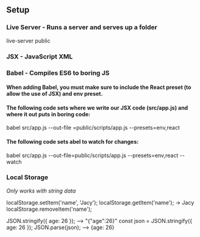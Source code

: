 ## Setup

### Live Server - Runs a server and serves up a folder

live-server public

### JSX - JavaScript XML

### Babel - Compiles ES6 to boring JS

#### When adding Babel, you must make sure to include the React preset (to allow the use of JSX) and env preset.

#### The following code sets where we write our JSX code (src/app.js) and where it out puts in boring code:

babel src/app.js --out-file =public/scripts/app.js --presets=env,react

#### The following code sets  abel to watch for changes: 
babel src/app.js --out-file=public/scripts/app.js --presets=env,react --watch 






### Local Storage
_Only works with string data_

localStorage.setItem('name', 'Jacy');
localStorage.getItem('name');  -> Jacy
localStorage.removeItem('name');

JSON.stringify({ age: 26 }); --> "{"age":26}"
const json = JSON.stringify({ age: 26 });
JSON.parse(json); --> {age: 26}


